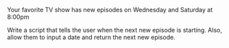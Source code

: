 Your favorite TV show has new episodes on Wednesday and Saturday at 8:00pm

Write a script that tells the user when the next new episode is starting. Also, allow them to input a date and return the next new episode.